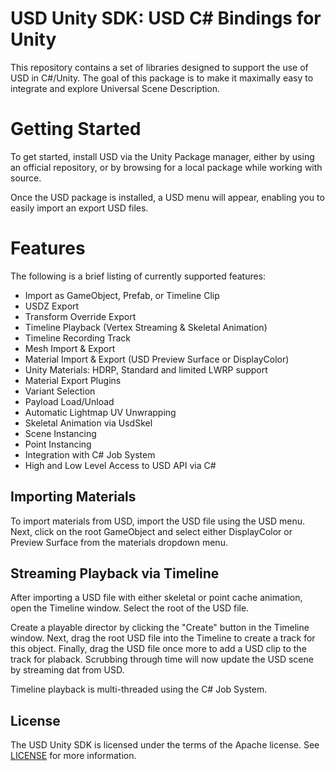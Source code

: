 # USD Unity SDK: USD C# Bindings for Unity

This repository contains a set of libraries designed to support the use of
USD in C#/Unity. The goal of this package is to make it maximally easy to
integrate and explore Universal Scene Description.

# Getting Started

To get started, install USD via the Unity Package manager, either by using
an official repository, or by browsing for a local package while working with
source.

Once the USD package is installed, a USD menu will appear, enabling you to
easily import an export USD files.

# Features

The following is a brief listing of currently supported features:

 * Import as GameObject, Prefab, or Timeline Clip
 * USDZ Export
 * Transform Override Export
 * Timeline Playback (Vertex Streaming & Skeletal Animation)
 * Timeline Recording Track
 * Mesh Import & Export
 * Material Import & Export (USD Preview Surface or DisplayColor)
 * Unity Materials: HDRP, Standard and limited LWRP support
 * Material Export Plugins
 * Variant Selection
 * Payload Load/Unload
 * Automatic Lightmap UV Unwrapping
 * Skeletal Animation via UsdSkel
 * Scene Instancing
 * Point Instancing
 * Integration with C# Job System
 * High and Low Level Access to USD API via C#

## Importing Materials

To import materials from USD, import the USD file using the USD menu. Next, click
on the root GameObject and select either DisplayColor or Preview Surface from the
materials dropdown menu.

## Streaming Playback via Timeline

After importing a USD file with either skeletal or point cache animation, open
the Timeline window. Select the root of the USD file.

Create a playable director by clicking the "Create" button in the Timeline window.
Next, drag the root USD file into the Timeline to create a track for this object.
Finally, drag the USD file once more to add a USD clip to the track for plaback.
Scrubbing through time will now update the USD scene by streaming dat from USD.

Timeline playback is multi-threaded using the C# Job System.

## License

The USD Unity SDK is licensed under the terms of the Apache
license. See [LICENSE](LICENSE) for more information.
